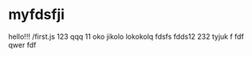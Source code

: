 # myfdsfji 
hello!!!
/first.js
123
qqq
11
oko
jikolo
lokokolq
fdsfs
fdds12
232
tyjuk
f
fdf
qwer
fdf
